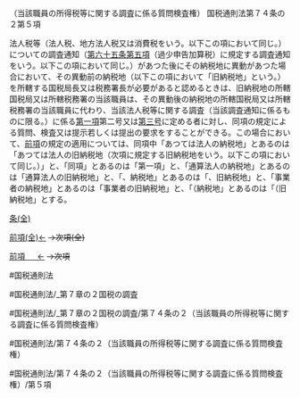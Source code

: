 （当該職員の所得税等に関する調査に係る質問検査権）
国税通則法第７４条の２第５項

法人税等（法人税、地方法人税又は消費税をいう。以下この項において同じ。）についての調査通知（[第六十五条第五項](国税通則法＿＿＿＿＿第６５条第５項)（過少申告加算税）に規定する調査通知をいう。以下この項において同じ。）があつた後にその納税地に異動があつた場合において、その異動前の納税地（以下この項において「旧納税地」という。）を所轄する国税局長又は税務署長が必要があると認めるときは、旧納税地の所轄国税局又は所轄税務署の当該職員は、その異動後の納税地の所轄国税局又は所轄税務署の当該職員に代わり、当該法人税等に関する調査（当該調査通知に係るものに限る。）に係る[第一項](国税通則法＿＿＿＿＿第７４条の２第１項)第二号又は[第三号](国税通則法＿＿＿＿＿第７４条の２第５項第３号)に定める者に対し、同項の規定による質問、検査又は提示若しくは提出の要求をすることができる。この場合において、[前項](国税通則法＿＿＿＿＿第７４条の２第４項)の規定の適用については、同項中「あつては法人の納税地」とあるのは「あつては法人の旧納税地（次項に規定する旧納税地をいう。以下この項において同じ。）」と、「同項」とあるのは「第一項」と、「通算法人の納税地」とあるのは「通算法人の旧納税地」と、「、納税地」とあるのは「、旧納税地」と、「事業者の納税地」とあるのは「事業者の旧納税地」と、「（納税地」とあるのは「（旧納税地」とする。

[条(全)](国税通則法＿＿＿＿＿第７４条の２_.md)

[前項(全)←](国税通則法＿＿＿＿＿第７４条の２第４項_.md)  ~~→次項(全)~~

[前項 　 ←](国税通則法＿＿＿＿＿第７４条の２第４項.md)  ~~→次項~~



#国税通則法

#国税通則法/_第７章の２国税の調査

#国税通則法/_第７章の２国税の調査/第７４条の２（当該職員の所得税等に関する調査に係る質問検査権）

#国税通則法/第７４条の２（当該職員の所得税等に関する調査に係る質問検査権）

#国税通則法/第７４条の２（当該職員の所得税等に関する調査に係る質問検査権）/第５項

